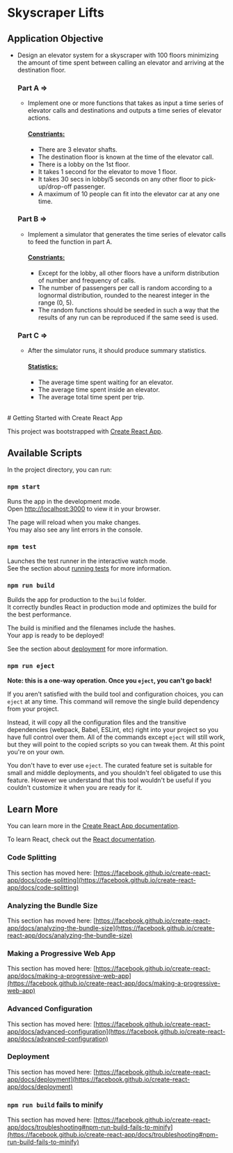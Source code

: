 # Skyscraper Lifts

## Application Objective 
- Design an elevator system for a skyscraper with 100 floors minimizing the amount of time spent between calling an elevator and arriving at the destination floor.  

    ### Part A =>
    - Implement one or more functions that takes as input a time series of elevator calls and destinations and outputs a time series of elevator actions.
        #### <ins> Constriants: </ins> 
        - There are 3 elevator shafts.
        - The destination floor is known at the time of the elevator call.
        - There is a lobby on the 1st floor.
        - It takes 1 second for the elevator to move 1 floor.
        - It takes 30 secs in lobby/5 seconds on any other floor to pick-up/drop-off passenger.
        - A maximum of 10 people can fit into the elevator car at any one time.  

    ### Part B =>
    - Implement a simulator that generates the time series of elevator calls to feed the function in part A.
        #### <ins> Constriants: </ins> 
        - Except for the lobby, all other floors have a uniform distribution of number and frequency of calls.
        - The number of passengers per call is random according to a lognormal distribution, rounded to the nearest integer in the range (0, 5).
        - The random functions should be seeded in such a way that the results of any run can be reproduced if the same seed is used.  

    ### Part C =>
    - After the simulator runs, it should produce summary statistics.
        #### <ins> Statistics: </ins> 
        - The average time spent waiting for an elevator.
        - The average time spent inside an elevator.
        - The average total time spent per trip.  
</br>
# Getting Started with Create React App

This project was bootstrapped with [Create React App](https://github.com/facebook/create-react-app).

## Available Scripts

In the project directory, you can run:

### `npm start`

Runs the app in the development mode.\
Open [http://localhost:3000](http://localhost:3000) to view it in your browser.

The page will reload when you make changes.\
You may also see any lint errors in the console.

### `npm test`

Launches the test runner in the interactive watch mode.\
See the section about [running tests](https://facebook.github.io/create-react-app/docs/running-tests) for more information.

### `npm run build`

Builds the app for production to the `build` folder.\
It correctly bundles React in production mode and optimizes the build for the best performance.

The build is minified and the filenames include the hashes.\
Your app is ready to be deployed!

See the section about [deployment](https://facebook.github.io/create-react-app/docs/deployment) for more information.

### `npm run eject`

**Note: this is a one-way operation. Once you `eject`, you can't go back!**

If you aren't satisfied with the build tool and configuration choices, you can `eject` at any time. This command will remove the single build dependency from your project.

Instead, it will copy all the configuration files and the transitive dependencies (webpack, Babel, ESLint, etc) right into your project so you have full control over them. All of the commands except `eject` will still work, but they will point to the copied scripts so you can tweak them. At this point you're on your own.

You don't have to ever use `eject`. The curated feature set is suitable for small and middle deployments, and you shouldn't feel obligated to use this feature. However we understand that this tool wouldn't be useful if you couldn't customize it when you are ready for it.

## Learn More

You can learn more in the [Create React App documentation](https://facebook.github.io/create-react-app/docs/getting-started).

To learn React, check out the [React documentation](https://reactjs.org/).

### Code Splitting

This section has moved here: [https://facebook.github.io/create-react-app/docs/code-splitting](https://facebook.github.io/create-react-app/docs/code-splitting)

### Analyzing the Bundle Size

This section has moved here: [https://facebook.github.io/create-react-app/docs/analyzing-the-bundle-size](https://facebook.github.io/create-react-app/docs/analyzing-the-bundle-size)

### Making a Progressive Web App

This section has moved here: [https://facebook.github.io/create-react-app/docs/making-a-progressive-web-app](https://facebook.github.io/create-react-app/docs/making-a-progressive-web-app)

### Advanced Configuration

This section has moved here: [https://facebook.github.io/create-react-app/docs/advanced-configuration](https://facebook.github.io/create-react-app/docs/advanced-configuration)

### Deployment

This section has moved here: [https://facebook.github.io/create-react-app/docs/deployment](https://facebook.github.io/create-react-app/docs/deployment)

### `npm run build` fails to minify

This section has moved here: [https://facebook.github.io/create-react-app/docs/troubleshooting#npm-run-build-fails-to-minify](https://facebook.github.io/create-react-app/docs/troubleshooting#npm-run-build-fails-to-minify)
